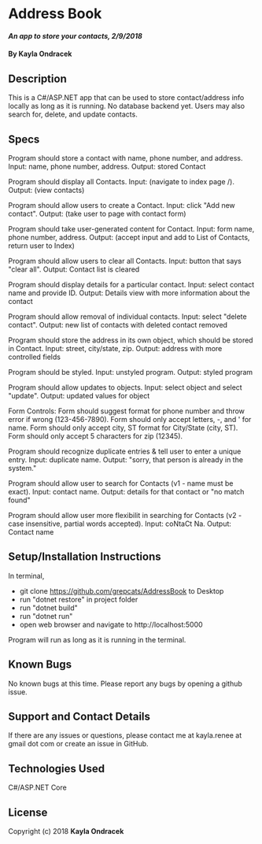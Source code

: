 # Address Book

#### _An app to store your contacts, 2/9/2018_

#### By **Kayla Ondracek**

## Description
This is a C#/ASP.NET app that can be used to store contact/address info locally as long as it is running. No database backend yet. Users may also search for, delete, and update contacts.

## Specs
Program should store a contact with name, phone number, and address.
Input: name, phone number, address.
Output: stored Contact

Program should display all Contacts.
Input: (navigate to index page /).
Output: (view contacts)

Program should allow users to create a Contact.
Input: click "Add new contact".
Output: (take user to page with contact form)

Program should take user-generated content for Contact.
Input: form name, phone number, address.
Output: (accept input and add to List of Contacts, return user to Index)

Program should allow users to clear all Contacts.
Input: button that says "clear all".
Output: Contact list is cleared

Program should display details for a particular contact.
Input: select contact name and provide ID.
Output: Details view with more information about the contact

Program should allow removal of individual contacts.
Input: select "delete contact".
Output: new list of contacts with deleted contact removed

Program should store the address in its own object, which should be stored in Contact.
Input: street, city/state, zip.
Output: address with more controlled fields

Program should be styled.
Input: unstyled program.
Output: styled program

Program should allow updates to objects.
Input: select object and select "update".
Output: updated values for object

Form Controls:
Form should suggest format for phone number and throw error if wrong (123-456-7890).
Form should only accept letters, -, and ' for name.
Form should only accept city, ST format for City/State (city, ST).
Form should only accept 5 characters for zip (12345).

Program should recognize duplicate entries & tell user to enter a unique entry.
Input: duplicate name.
Output: "sorry, that person is already in the system."

Program should allow user to search for Contacts (v1 - name must be exact).
Input: contact name.
Output: details for that contact or "no match found"

Program should allow user more flexibilit in searching for Contacts (v2 - case insensitive, partial words accepted).
Input: coNtaCt Na.
Output: Contact name

## Setup/Installation Instructions
In terminal,
* git clone https://github.com/grepcats/AddressBook to Desktop
* run "dotnet restore" in project folder
* run "dotnet build"
* run "dotnet run"
* open web browser and navigate to http://localhost:5000

Program will run as long as it is running in the terminal.

## Known Bugs
No known bugs at this time. Please report any bugs by opening a github issue.

## Support and Contact Details
If there are any issues or questions, please contact me at kayla.renee at gmail dot com or create an issue in GitHub.

## Technologies Used
C#/ASP.NET Core

## License
Copyright (c) 2018 **Kayla Ondracek**
